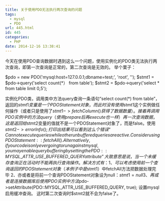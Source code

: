 ```yaml
---
title: 关于使用PDO无法执行两次查询的问题
tags:
  - mysql
  - PDO
url: 445.html
id: 445
categories:
  - PHP
date: 2014-12-16 13:38:41
---
```


今天在使用PDO查询数据时遇到这么一个问题，使用实例化的PDO类无法执行两次查询，即第一次查询是正常的，第二次查询是无效的。 举个栗子：

$pdo = new PDO('mysql:host=127.0.0.1;dbname=test;', 'root', '');
$stmt1 = $pdo->query('select count(*） from table');
$stmt2 = $pdo->query('select * from table limit 0,5');

实例化PDO类，调用类中方法query查询一条语句“select count(*) from table”，返回的$stmt1变量是一个PDOStatement对象，而此时没有使用$stmt1这个实例做任何操作（或者只是使用了$stmt1->fetchColumn()获得了数据数量）。接着再调用PDO实例中的方法query（使用prepare后再execute也一样）再一次查询数据，这是返回给$stmt2变量的值就不是一个PDOStatement对象了，而是false。使用$stmt2->errorInfo();打印出结果可以看到这么个错误“Cannot execute queries while other unbuffered queries are active.  Consider using PDOStatement::fetchAll().  Alternatively, if your code is only ever going to run against mysql, you may enable query buffering by setting the PDO::MYSQL\_ATTR\_USE\_BUFFERED\_QUERY attribute” 大致意思是说，当一个未缓存查询正在活动时不能再执行查询操作。解决方式有： 1、可以考虑使用前一个查询返回的PDOStatement对象（本例子中是$stmt1）中fetchAll方法把数据处理完毕 2、亦或者是将前一个查询PDOStatement对象设为null：$stmt1=null 3、再或者是连接数据库后使用PDO实例中方法$pdo->setAttribute(PDO::MYSQL\_ATTR\_USE\_BUFFERED\_QUERY, true); 设置mysql启用缓冲查询。 这时第二次查询时$stmt2就不会为false了。
